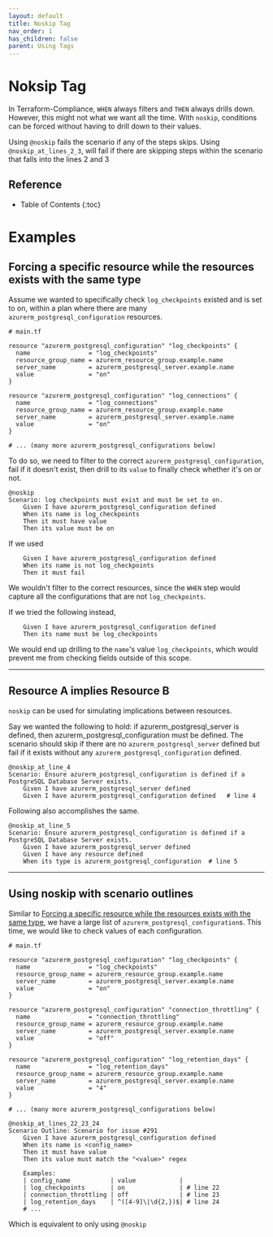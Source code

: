```yaml
---
layout: default
title: Noskip Tag
nav_order: 1
has_children: false
parent: Using Tags
---
```


# Noksip Tag

In Terraform-Compliance, `WHEN` always filters and `THEN` always drills down. However, this might not what we want all the time. With `noskip`, conditions can be forced without having to drill down to their values.

Using `@noskip` fails the scenario if any of the steps skips. Using `@noskip_at_lines_2_3`, will fail if there are skipping steps within the scenario that falls into the lines 2 and 3

## Reference
* Table of Contents
{:toc}

# Examples

## Forcing a specific resource while the resources exists with the same type

Assume we wanted to specifically check `log_checkpoints` existed and is set to on, within a plan where there are many `azurerm_postgresql_configuration` resources.

```
# main.tf

resource "azurerm_postgresql_configuration" "log_checkpoints" {
  name                = "log_checkpoints"
  resource_group_name = azurerm_resource_group.example.name
  server_name         = azurerm_postgresql_server.example.name
  value               = "on"
}

resource "azurerm_postgresql_configuration" "log_connections" {
  name                = "log_connections"
  resource_group_name = azurerm_resource_group.example.name
  server_name         = azurerm_postgresql_server.example.name
  value               = "on"
}

# ... (many more azurerm_postgresql_configurations below)
```

To do so, we need to filter to the correct `azurerm_postgresql_configuration`, fail if it doesn't exist, then drill to its `value` to finally check whether it's on or not.

```
@noskip
Scenario: log checkpoints must exist and must be set to on. 
    Given I have azurerm_postgresql_configuration defined
    When its name is log_checkpoints
    Then it must have value
    Then its value must be on

```


If we used
```
    Given I have azurerm_postgresql_configuration defined
    When its name is not log_checkpoints
    Then it must fail
```
We wouldn't filter to the correct resources, since the `WHEN` step would capture all the configurations that are not `log_checkpoints`.


If we tried the following instead,
```
    Given I have azurerm_postgresql_configuration defined
    Then its name must be log_checkpoints
```
We would end up drilling to the `name`'s value `log_checkpoints`, which would prevent me from checking fields outside of this scope.

------------------------
## Resource A implies Resource B

`noskip` can be used for simulating implications between resources. 

Say we wanted the following to hold: if azurerm_postgresql_server is defined, then azurerm_postgresql_configuration must be defined.
The scenario should skip if there are no `azurerm_postgresql_server` defined but fail if it exists without any `azurerm_postgresql_configuration` defined.
```
@noskip_at_line_4
Scenario: Ensure azurerm_postgresql_configuration is defined if a PostgreSQL Database Server exists.
    Given I have azurerm_postgresql_server defined
    Given I have azurerm_postgresql_configuration defined   # line 4
```

Following also accomplishes the same.

```
@noskip_at_line_5
Scenario: Ensure azurerm_postgresql_configuration is defined if a PostgreSQL Database Server exists.
    Given I have azurerm_postgresql_server defined
    Given I have any resource defined
    When its type is azurerm_postgresql_configuration  # line 5
```

------------------------
## Using noskip with scenario outlines

Similar to [Forcing a specific resource while the resources exists with the same type](/pages/bdd-references/using_tags/using_noskip.html#forcing-a-specific-resource-while-the-resources-exists-with-the-same-type), we have a large list of `azurerm_postgresql_configuration`s. This time, we would like to check values of each configuration.

```
# main.tf

resource "azurerm_postgresql_configuration" "log_checkpoints" {
  name                = "log_checkpoints"
  resource_group_name = azurerm_resource_group.example.name
  server_name         = azurerm_postgresql_server.example.name
  value               = "on"
}

resource "azurerm_postgresql_configuration" "connection_throttling" {
  name                = "connection_throttling"
  resource_group_name = azurerm_resource_group.example.name
  server_name         = azurerm_postgresql_server.example.name
  value               = "off"
}

resource "azurerm_postgresql_configuration" "log_retention_days" {
  name                = "log_retention_days"
  resource_group_name = azurerm_resource_group.example.name
  server_name         = azurerm_postgresql_server.example.name
  value               = "4"
}

# ... (many more azurerm_postgresql_configurations below)
```


```
@noskip_at_lines_22_23_24
Scenario Outline: Scenario for issue #291
    Given I have azurerm_postgresql_configuration defined
    When its name is <config_name>
    Then it must have value
    Then its value must match the "<value>" regex

    Examples:
    | config_name           | value            |
    | log_checkpoints       | on               | # line 22
    | connection_throttling | off              | # line 23
    | log_retention_days    | ^([4-9]\|\d{2,})$| # line 24
    # ...
```

Which is equivalent to only using `@noskip`
